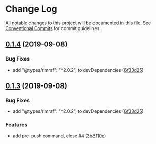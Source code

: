# Change Log

All notable changes to this project will be documented in this file.
See [Conventional Commits](https://conventionalcommits.org) for commit guidelines.

## [0.1.4](https://github.com/twinh/gitsync/compare/gitsync-cli@0.1.3...gitsync-cli@0.1.4) (2019-09-08)


### Bug Fixes

* add "@types/rimraf": "^2.0.2", to devDependencies ([6f33d25](https://github.com/twinh/gitsync/commit/6f33d25))





## [0.1.3](https://github.com/twinh/gitsync/compare/gitsync-cli@0.1.3...gitsync-cli@0.1.3) (2019-09-08)


### Bug Fixes

* add "@types/rimraf": "^2.0.2", to devDependencies ([6f33d25](https://github.com/twinh/gitsync/commit/6f33d25))


### Features

* add pre-push command, close [#4](https://github.com/twinh/gitsync/issues/4) ([3b8110e](https://github.com/twinh/gitsync/commit/3b8110e))
